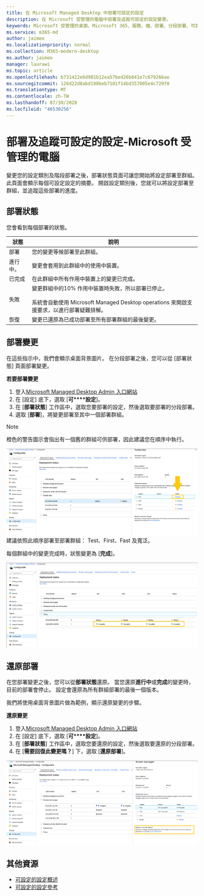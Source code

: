 ```yaml
---
title: 在 Microsoft Managed Desktop 中部署可設定的設定
description: 在 Microsoft 受管理的電腦中部署及追蹤可設定的設定變更。
keywords: Microsoft 受管理的桌面、Microsoft 365、服務、檔、部署、分段部署、可設定的設定
ms.service: m365-md
author: jaimeo
ms.localizationpriority: normal
ms.collection: M365-modern-desktop
ms.author: jaimeo
manager: laurawi
ms.topic: article
ms.openlocfilehash: b731422e6d981b12ea576ed26b841e7c679266ae
ms.sourcegitcommit: 126d22d8abd190beb7101f14bd357005e4c729f0
ms.translationtype: MT
ms.contentlocale: zh-TW
ms.lasthandoff: 07/30/2020
ms.locfileid: "46530256"
---
```

# <a name="deploy-and-track-configurable-settings---microsoft-managed-desktop"></a>部署及追蹤可設定的設定-Microsoft 受管理的電腦

變更您的設定類別及階段部署之後，部署狀態頁面可讓您開始將設定部署至群組。 此頁面會顯示每個可設定設定的摘要。 開啟設定類別後，您就可以將設定部署至群組，並追蹤這些部署的進度。

## <a name="deployment-statuses"></a>部署狀態 

您會看到每個部署的狀態。

狀態  | 說明 
--- | --- 
部署 | 您的變更等候部署至此群組。
進行中。 | 變更會套用到此群組中的使用中裝置。 
已完成 | 在此群組中所有作用中裝置上的變更已完成。 
失敗 | 變更群組中的10% 作用中裝置時失敗，所以部署已停止。<br><br> 系統會自動使用 Microsoft Managed Desktop operations 來開啟支援要求，以進行部署疑難排解。 
恢復 | 變更已還原為已成功部署至所有部署群組的最後變更。

## <a name="deploy-changes"></a>部署變更

在這些指示中，我們會顯示桌面背景圖片。 在分段部署之後，您可以從 [部署狀態] 頁面部署變更。 

**若要部署變更**

1. 登入[Microsoft Managed Desktop Admin 入口網站](https://aka.ms/mwaasportal)
2. 在 [設定] 底下，選取 [**可****設定**]。
3. 在 [**部署狀態**] 工作區中，選取您要部署的設定，然後選取要部署的分段部署。
4. 選取 [**部署**]，將變更部署至其中一個部署群組。

> [!NOTE] 
> 橙色的警告圖示會指出有一個舊的群組可供部署，因此建議您在順序中執行。 

![部署狀態工作區。 右側的 [信任的網站] 窗格。 「部署群組」區段分為三欄：部署群組、裝置和狀態。 在 [狀態] 欄中，會反白顯示「deploy」。](../../media/1deployedit.png)
建議依照此順序部署至部署群組： Test、First、Fast 及寬泛。 

每個群組中的變更完成時，狀態變更為 [**完成**]。

![部署狀態工作區，具有更新日期的欄、版本、測試、第一、快速和廣泛。 Proxy 列已展開，顯示每四個部署群組中已標示為 "complete" 的日期設定。](../../media/2completeedit.png)

## <a name="revert-deployment"></a>還原部署

在您部署變更之後，您可以從**部署狀態**還原。 當您還原**進行中**或**完成**的變更時，目前的部署會停止。 設定會還原為所有群組部署的最後一個版本。 

我們將使用桌面背景圖片做為範例，顯示還原變更的步驟。 

**還原變更**
1. 登入[Microsoft Managed Desktop Admin 入口網站](https://aka.ms/mwaasportal)
2. 在 [設定] 底下，選取 [**可****設定**]。
3. 在 [**部署狀態**] 工作區中，選取您要還原的設定，然後選取要還原的分段部署。
4. 在 [**需要回復此變更嗎？**] 下，選取 [**還原部署**]。

![部署狀態工作區。 已選取 [瀏覽器起始頁面]，在右側開啟窗格，以及提交的變更及其狀態的相關資料。 在底部是「必須回復此變更」區域，您可以在其中選取「還原部署」。](../../media/3revert.png) 

## <a name="additional-resources"></a>其他資源
- [可設定的設定概述](config-setting-overview.md)
- [可設定的設定參考](config-setting-ref.md) 
